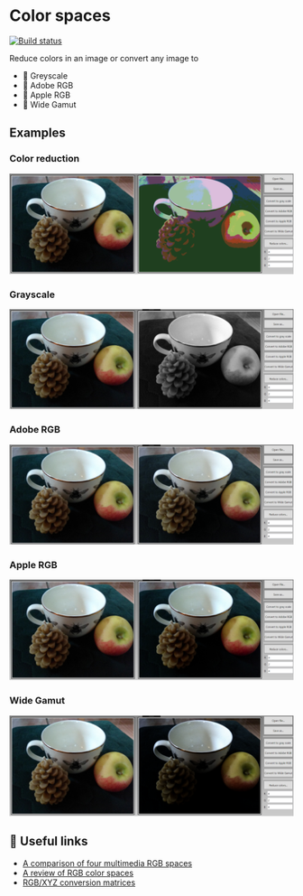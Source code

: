 # Color spaces

[![Build status](https://ci.appveyor.com/api/projects/status/mac56cm44pxsw8r6?svg=true)](https://ci.appveyor.com/project/monkog/color-spaces)

Reduce colors in an image or convert any image to 
* :art: Greyscale
* :art: Adobe RGB
* :art: Apple RGB
* :art: Wide Gamut

## Examples
### Color reduction
![](./.Docs/ColorReduction.PNG)
### Grayscale
![](./.Docs/Grayscale.PNG)
### Adobe RGB
![](./.Docs/AdobeRgb.PNG)
### Apple RGB
![](./.Docs/AppleRgb.PNG)
### Wide Gamut
![](./.Docs/WideGamut.PNG)

## :link: Useful links
* [A comparison of four multimedia RGB spaces](http://www.babelcolor.com/download/A%20comparison%20of%20four%20multimedia%20RGB%20spaces.pdf)
* [A review of RGB color spaces](http://www.babelcolor.com/download/A%20review%20of%20RGB%20color%20spaces.pdf)
* [RGB/XYZ conversion matrices](http://www.brucelindbloom.com/index.html?Eqn_RGB_XYZ_Matrix.html)

